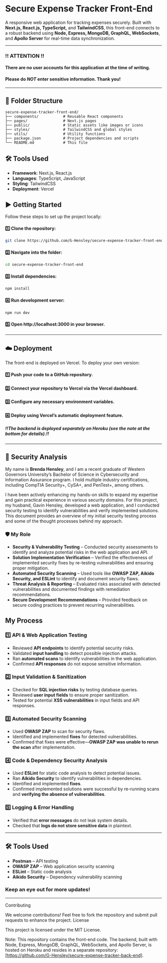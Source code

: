 # Secure Expense Tracker Front-End

A responsive web application for tracking expenses securely. Built with **Next.js, React.js, TypeScript,** and **TailwindCSS**, this front-end connects to a robust backend using **Node, Express, MongoDB, GraphQL, WebSockets**, and **Apollo Server** for real-time data synchronization.

----
### ‼️ ATTENTION ‼️
#### There are no user accounts for this application at the time of writing. 
#### Please do ***NOT*** enter sensitive information. **Thank you!**
----

## 📁 Folder Structure
```plaintext
secure-expense-tracker-front-end/
├── components/           # Reusable React components
├── pages/                # Next.js pages
├── public/               # Static assets like images or icons
├── styles/               # TailwindCSS and global styles
├── utils/                # Utility functions
├── package.json          # Project dependencies and scripts
└── README.md             # This file
```
## 🛠️ Tools Used
- **Framework**: Next.js, React.js
- **Languages**: TypeScript, JavaScript
- **Styling**: TailwindCSS
- **Deployment**: Vercel

## ▶️ Getting Started
Follow these steps to set up the project locally:

#### 1️⃣ **Clone the repository**:
   ```bash
   git clone https://github.com/G-Hensley/secure-expense-tracker-front-end.git
   ```
#### 2️⃣ Navigate into the folder:
   ```bash
   cd secure-expense-tracker-front-end
   ```
#### 3️⃣ Install dependencies:
   ```bash
   npm install
   ```
#### 4️⃣ Run development server:
   ```bash
   npm run dev
   ```
#### 5️⃣ Open http://localhost:3000 in your browser.

---

## ☁️ Deployment

The front-end is deployed on Vercel. To deploy your own version:

#### 1️⃣ Push your code to a GitHub repository.

#### 2️⃣ Connect your repository to Vercel via the Vercel dashboard.

#### 3️⃣ Configure any necessary environment variables.

#### 4️⃣ Deploy using Vercel’s automatic deployment feature.

##### ‼️***The backend is deployed separately on Heroku (see the note at the bottom for details).***‼️

---

## 🔐 Security Analysis

My name is **Brenda Hensley**, and I am a recent graduate of Western Governors University’s Bachelor of Science in Cybersecurity and Information Assurance program. I hold multiple industry certifications, including CompTIA Security+, CySA+, and PenTest+, among others.

I have been actively enhancing my hands-on skills to expand my expertise and gain practical experience in various security domains. For this project, my husband, Gavin Hensley, developed a web application, and I conducted security testing to identify vulnerabilities and verify implemented solutions. This document provides an overview of my initial security testing process and some of the thought processes behind my approach.

### 🛡️ My Role  
- **Security & Vulnerability Testing** – Conducted security assessments to identify and analyze potential risks in the web application and API.  
- **Solution Implementation Verification** – Verified the effectiveness of implemented security fixes by re-testing vulnerabilities and ensuring proper mitigation.  
- **Automated Security Scanning** – Used tools like **OWASP ZAP, Aikido Security, and ESLint** to identify and document security flaws.  
- **Threat Analysis & Reporting** – Evaluated risks associated with detected vulnerabilities and documented findings with remediation recommendations.  
- **Secure Development Recommendations** – Provided feedback on secure coding practices to prevent recurring vulnerabilities.  

## My Process

### 1️⃣ API & Web Application Testing  
- Reviewed **API endpoints** to identify potential security risks.  
- Validated **input handling** to detect possible injection attacks.  
- Ran **automated scans** to identify vulnerabilities in the web application.  
- Confirmed **API responses** do not expose sensitive information.  

### 2️⃣ Input Validation & Sanitization  
- Checked for **SQL injection risks** by testing database queries.  
- Reviewed **user input fields** to ensure proper sanitization.  
- Tested for potential **XSS vulnerabilities** in input fields and API responses.  

### 3️⃣ Automated Security Scanning  
- Used **OWASP ZAP** to scan for security flaws.  
- Identified and implemented **fixes** for detected vulnerabilities.  
- Confirmed that fixes were effective—**OWASP ZAP was unable to rerun the scan** after implementation.  

### 4️⃣ Code & Dependency Security Analysis  
- Used **ESLint** for static code analysis to detect potential issues.  
- Ran **Aikido Security** to identify vulnerabilities in dependencies.  
- Identified and implemented **fixes**.  
- Confirmed implemented solutions were successful by re-running scans and **verifying the absence of vulnerabilities**.  

### 5️⃣ Logging & Error Handling  
- Verified that **error messages** do not leak system details.  
- Checked that **logs do not store sensitive data** in plaintext.  

---

## 🛠️ Tools Used  
- **Postman** – API testing  
- **OWASP ZAP** – Web application security scanning  
- **ESLint** – Static code analysis  
- **Aikido Security** – Dependency vulnerability scanning  

### Keep an eye out for more updates!
---

Contributing

We welcome contributions! Feel free to fork the repository and submit pull requests to enhance the project.
License

This project is licensed under the MIT License.

Note: This repository contains the front-end code. The backend, built with Node, Express, MongoDB, GraphQL, WebSockets, and Apollo Server, is hosted on Heroku and resides in a separate repository: [https://github.com/G-Hensley/secure-expense-tracker-back-end].
